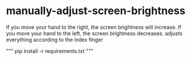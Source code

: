 # manually-adjust-screen-brightness
If you move your hand to the right, the screen brightness will increase. If you move your hand to the left, the screen brightness decreases. adjusts everything according to the index finger

"""
pip install -r requirements.txt
"""
